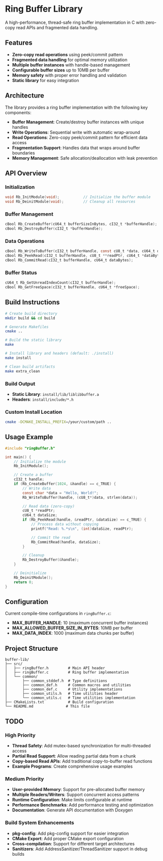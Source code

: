 # Ring Buffer Library

A high-performance, thread-safe ring buffer implementation in C with zero-copy read APIs and fragmented data handling.

## Features

- **Zero-copy read operations** using peek/commit pattern
- **Fragmented data handling** for optimal memory utilization
- **Multiple buffer instances** with handle-based management
- **Configurable buffer sizes** up to 10MB per buffer
- **Memory safety** with proper error handling and validation
- **Static library** for easy integration

## Architecture

The library provides a ring buffer implementation with the following key components:

- **Buffer Management**: Create/destroy buffer instances with unique handles
- **Write Operations**: Sequential write with automatic wrap-around
- **Read Operations**: Zero-copy peek/commit pattern for efficient data access
- **Fragmentation Support**: Handles data that wraps around buffer boundaries
- **Memory Management**: Safe allocation/deallocation with leak prevention

## API Overview

### Initialization
```c
void Rb_InitModule(void);           // Initialize the buffer module
void Rb_DeinitModule(void);         // Cleanup all resources
```

### Buffer Management
```c
cBool Rb_CreateBuffer(cU64_t bufferSizeInBytes, cI32_t *bufferHandle);
cBool Rb_DestroyBuffer(cI32_t *bufferHandle);
```

### Data Operations
```c
cBool Rb_WriteToBuffer(cI32_t bufferHandle, const cU8_t *data, cU64_t dataBytes);
cBool Rb_PeekRead(cI32_t bufferHandle, cU8_t **readPtr, cU64_t *dataBytes);
cBool Rb_CommitRead(cI32_t bufferHandle, cU64_t dataBytes);
```

### Buffer Status
```c
cU64_t Rb_GetUnreadIndexCount(cI32_t bufferHandle);
cBool Rb_GetFreeSpace(cI32_t bufferHandle, cU64_t *freeSpace);
```

## Build Instructions

```bash
# Create build directory
mkdir build && cd build

# Generate Makefiles
cmake ..

# Build the static library
make

# Install library and headers (default: ./install)
make install

# Clean build artifacts
make extra_clean
```

### Build Output
- **Static Library**: `install/lib/liblibbuffer.a`
- **Headers**: `install/include/*.h`

### Custom Install Location
```bash
cmake -DCMAKE_INSTALL_PREFIX=/your/custom/path ..
```

## Usage Example

```c
#include "ringBuffer.h"

int main() {
    // Initialize the module
    Rb_InitModule();

    // Create a buffer
    cI32_t handle;
    if (Rb_CreateBuffer(1024, &handle) == c_TRUE) {
        // Write data
        const char *data = "Hello, World!";
        Rb_WriteToBuffer(handle, (cU8_t*)data, strlen(data));

        // Read data (zero-copy)
        cU8_t *readPtr;
        cU64_t dataSize;
        if (Rb_PeekRead(handle, &readPtr, &dataSize) == c_TRUE) {
            // Process data without copying
            printf("Read: %.*s\n", (int)dataSize, readPtr);

            // Commit the read
            Rb_CommitRead(handle, dataSize);
        }

        // Cleanup
        Rb_DestroyBuffer(&handle);
    }

    // Deinitialize
    Rb_DeinitModule();
    return 0;
}
```

## Configuration

Current compile-time configurations in `ringBuffer.c`:

- **MAX_BUFFER_HANDLE**: 10 (maximum concurrent buffer instances)
- **MAX_ALLOWED_BUFFER_SIZE_IN_BYTES**: 10MB per buffer
- **MAX_DATA_INDEX**: 1000 (maximum data chunks per buffer)

## Project Structure

```
buffer-lib/
├── src/
│   ├── ringBuffer.h         # Main API header
│   ├── ringBuffer.c         # Ring buffer implementation
│   └── common/
│       ├── common_stddef.h  # Type definitions
│       ├── common_def.h     # Common macros and utilities
│       ├── common_def.c     # Utility implementations
│       ├── common_utils.h   # Time utilities header
│       └── common_utils.c   # Time utilities implementation
├── CMakeLists.txt           # Build configuration
└── README.md               # This file
```

## TODO

### High Priority
- **Thread Safety**: Add mutex-based synchronization for multi-threaded access
- **Partial Read Support**: Allow reading partial data from a chunk
- **Copy-based Read APIs**: Add traditional copy-to-buffer read functions
- **Example Programs**: Create comprehensive usage examples

### Medium Priority
- **User-provided Memory**: Support for pre-allocated buffer memory
- **Multiple Readers/Writers**: Support concurrent access patterns
- **Runtime Configuration**: Make limits configurable at runtime
- **Performance Benchmarks**: Add performance testing and optimization
- **Documentation**: Generate API documentation with Doxygen

### Build System Enhancements
- **pkg-config**: Add pkg-config support for easier integration
- **CMake Export**: Add proper CMake export configuration
- **Cross-compilation**: Support for different target architectures
- **Sanitizers**: Add AddressSanitizer/ThreadSanitizer support in debug builds

